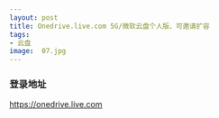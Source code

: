 ```yaml
---
layout: post
title: Onedrive.live.com 5G/微软云盘个人版、可邀请扩容
tags:
- 云盘
image:  07.jpg
---
```




### 登录地址<br>
https://onedrive.live.com